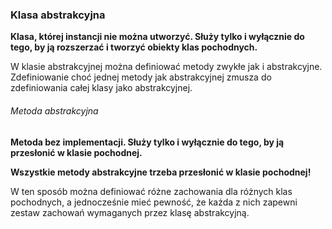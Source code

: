 ### Klasa abstrakcyjna
**Klasa, której instancji nie można utworzyć. Służy tylko i wyłącznie do tego, by ją rozszerzać i tworzyć obiekty klas pochodnych.**

W klasie abstrakcyjnej można definiować metody zwykłe jak i abstrakcyjne.
Zdefiniowanie choć jednej metody jak abstrakcyjnej zmusza do zdefiniowania całej klasy jako abstrakcyjnej.

###### Metoda abstrakcyjna
**Metoda bez implementacji. Służy tylko i wyłącznie do tego, by ją przesłonić w klasie pochodnej.**

**Wszystkie metody abstrakcyjne trzeba przesłonić w klasie pochodnej!**

W ten sposób można definiować różne zachowania dla różnych klas pochodnych, a jednocześnie mieć pewność, że każda z nich zapewni zestaw zachowań wymaganych przez klasę abstrakcyjną.
